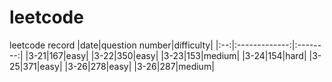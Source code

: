 # leetcode
leetcode record
|date|question number|difficulty|
|:--:|:-------------:|:--------:|
|3-21|167|easy|
|3-22|350|easy|
|3-23|153|medium|
|3-24|154|hard|
|3-25|371|easy|
|3-26|278|easy|
|3-26|287|medium|
